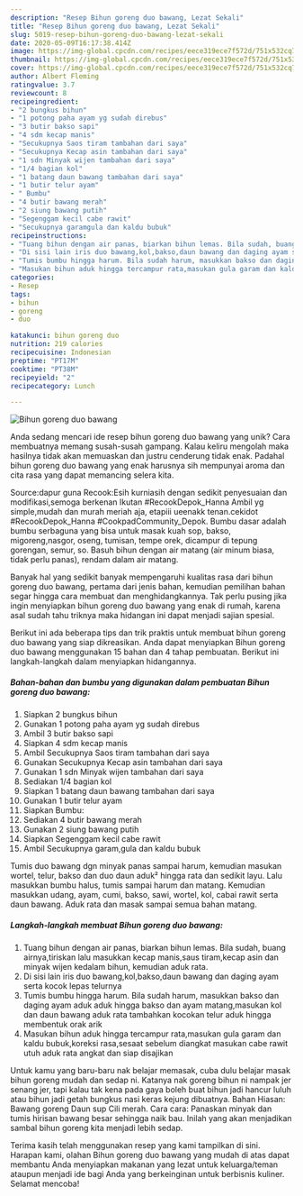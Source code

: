 ```yaml
---
description: "Resep Bihun goreng duo bawang, Lezat Sekali"
title: "Resep Bihun goreng duo bawang, Lezat Sekali"
slug: 5019-resep-bihun-goreng-duo-bawang-lezat-sekali
date: 2020-05-09T16:17:38.414Z
image: https://img-global.cpcdn.com/recipes/eece319ece7f572d/751x532cq70/bihun-goreng-duo-bawang-foto-resep-utama.jpg
thumbnail: https://img-global.cpcdn.com/recipes/eece319ece7f572d/751x532cq70/bihun-goreng-duo-bawang-foto-resep-utama.jpg
cover: https://img-global.cpcdn.com/recipes/eece319ece7f572d/751x532cq70/bihun-goreng-duo-bawang-foto-resep-utama.jpg
author: Albert Fleming
ratingvalue: 3.7
reviewcount: 8
recipeingredient:
- "2 bungkus bihun"
- "1 potong paha ayam yg sudah direbus"
- "3 butir bakso sapi"
- "4 sdm kecap manis"
- "Secukupnya Saos tiram tambahan dari saya"
- "Secukupnya Kecap asin tambahan dari saya"
- "1 sdn Minyak wijen tambahan dari saya"
- "1/4 bagian kol"
- "1 batang daun bawang tambahan dari saya"
- "1 butir telur ayam"
- " Bumbu"
- "4 butir bawang merah"
- "2 siung bawang putih"
- "Segenggam kecil cabe rawit"
- "Secukupnya garamgula dan kaldu bubuk"
recipeinstructions:
- "Tuang bihun dengan air panas, biarkan bihun lemas. Bila sudah, buang airnya,tiriskan lalu masukkan kecap manis,saus tiram,kecap asin dan minyak wijen kedalam bihun, kemudian aduk rata."
- "Di sisi lain iris duo bawang,kol,bakso,daun bawang dan daging ayam serta kocok lepas telurnya"
- "Tumis bumbu hingga harum. Bila sudah harum, masukkan bakso dan daging ayam aduk aduk hingga bakso dan ayam matang,masukan kol dan daun bawang aduk rata tambahkan kocokan telur aduk hingga membentuk orak arik"
- "Masukan bihun aduk hingga tercampur rata,masukan gula garam dan kaldu bubuk,koreksi rasa,sesaat sebelum diangkat masukan cabe rawit utuh aduk rata angkat dan siap disajikan"
categories:
- Resep
tags:
- bihun
- goreng
- duo

katakunci: bihun goreng duo 
nutrition: 219 calories
recipecuisine: Indonesian
preptime: "PT17M"
cooktime: "PT38M"
recipeyield: "2"
recipecategory: Lunch

---
```



![Bihun goreng duo bawang](https://img-global.cpcdn.com/recipes/eece319ece7f572d/751x532cq70/bihun-goreng-duo-bawang-foto-resep-utama.jpg)

Anda sedang mencari ide resep bihun goreng duo bawang yang unik? Cara membuatnya memang susah-susah gampang. Kalau keliru mengolah maka hasilnya tidak akan memuaskan dan justru cenderung tidak enak. Padahal bihun goreng duo bawang yang enak harusnya sih mempunyai aroma dan cita rasa yang dapat memancing selera kita.

Source:dapur guna Recook:Esih kurniasih dengan sedikit penyesuaian dan modifikasi,semoga berkenan Ikutan #RecookDepok_Hanna Ambil yg simple,mudah dan murah meriah aja, etapiii ueenakk tenan.cekidot #RecookDepok_Hanna #CookpadCommunity_Depok. Bumbu dasar adalah bumbu serbaguna yang bisa untuk masak kuah sop, bakso, migoreng,nasgor, oseng, tumisan, tempe orek, dicampur di tepung gorengan, semur, so. Basuh bihun dengan air matang (air minum biasa, tidak perlu panas), rendam dalam air matang.

Banyak hal yang sedikit banyak mempengaruhi kualitas rasa dari bihun goreng duo bawang, pertama dari jenis bahan, kemudian pemilihan bahan segar hingga cara membuat dan menghidangkannya. Tak perlu pusing jika ingin menyiapkan bihun goreng duo bawang yang enak di rumah, karena asal sudah tahu triknya maka hidangan ini dapat menjadi sajian spesial.


Berikut ini ada beberapa tips dan trik praktis untuk membuat bihun goreng duo bawang yang siap dikreasikan. Anda dapat menyiapkan Bihun goreng duo bawang menggunakan 15 bahan dan 4 tahap pembuatan. Berikut ini langkah-langkah dalam menyiapkan hidangannya.

<!--inarticleads1-->

##### Bahan-bahan dan bumbu yang digunakan dalam pembuatan Bihun goreng duo bawang:

1. Siapkan 2 bungkus bihun
1. Gunakan 1 potong paha ayam yg sudah direbus
1. Ambil 3 butir bakso sapi
1. Siapkan 4 sdm kecap manis
1. Ambil Secukupnya Saos tiram tambahan dari saya
1. Gunakan Secukupnya Kecap asin tambahan dari saya
1. Gunakan 1 sdn Minyak wijen tambahan dari saya
1. Sediakan 1/4 bagian kol
1. Siapkan 1 batang daun bawang tambahan dari saya
1. Gunakan 1 butir telur ayam
1. Siapkan  Bumbu:
1. Sediakan 4 butir bawang merah
1. Gunakan 2 siung bawang putih
1. Siapkan Segenggam kecil cabe rawit
1. Ambil Secukupnya garam,gula dan kaldu bubuk


Tumis duo bawang dgn minyak panas sampai harum, kemudian masukan wortel, telur, bakso dan duo daun aduk² hingga rata dan sedikit layu. Lalu masukkan bumbu halus, tumis sampai harum dan matang. Kemudian masukkan udang, ayam, cumi, bakso, sawi, wortel, kol, cabai rawit serta daun bawang. Aduk rata dan masak sampai semua bahan matang. 

<!--inarticleads2-->

##### Langkah-langkah membuat Bihun goreng duo bawang:

1. Tuang bihun dengan air panas, biarkan bihun lemas. Bila sudah, buang airnya,tiriskan lalu masukkan kecap manis,saus tiram,kecap asin dan minyak wijen kedalam bihun, kemudian aduk rata.
1. Di sisi lain iris duo bawang,kol,bakso,daun bawang dan daging ayam serta kocok lepas telurnya
1. Tumis bumbu hingga harum. Bila sudah harum, masukkan bakso dan daging ayam aduk aduk hingga bakso dan ayam matang,masukan kol dan daun bawang aduk rata tambahkan kocokan telur aduk hingga membentuk orak arik
1. Masukan bihun aduk hingga tercampur rata,masukan gula garam dan kaldu bubuk,koreksi rasa,sesaat sebelum diangkat masukan cabe rawit utuh aduk rata angkat dan siap disajikan


Untuk kamu yang baru-baru nak belajar memasak, cuba dulu belajar masak bihun goreng mudah dan sedap ni. Katanya nak goreng bihun ni nampak jer senang jer, tapi kalau tak kena pada gaya boleh buat bihun jadi hancur luluh atau bihun jadi getah bungkus nasi keras kejung dibuatnya. Bahan Hiasan: Bawang goreng Daun sup Cili merah. Cara cara: Panaskan minyak dan tumis hirisan bawang besar sehingga naik bau. Inilah yang akan menjadikan sambal bihun goreng kita menjadi lebih sedap. 

Terima kasih telah menggunakan resep yang kami tampilkan di sini. Harapan kami, olahan Bihun goreng duo bawang yang mudah di atas dapat membantu Anda menyiapkan makanan yang lezat untuk keluarga/teman ataupun menjadi ide bagi Anda yang berkeinginan untuk berbisnis kuliner. Selamat mencoba!
